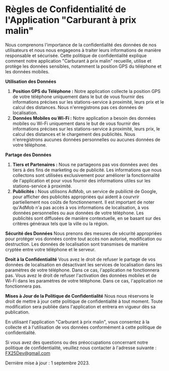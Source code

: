 # Règles de Confidentialité de l'Application "Carburant à prix malin"

Nous comprenons l'importance de la confidentialité des données de nos utilisateurs et nous nous engageons à traiter leurs informations de manière responsable et sécurisée. Cette politique de confidentialité explique comment notre application "Carburant à prix malin" recueille, utilise et protège les données sensibles, notamment la position GPS du téléphone et les données mobiles.

**Utilisation des Données**
1. **Position GPS du Téléphone :** Notre application collecte la position GPS de votre téléphone uniquement dans le but de vous fournir des informations précises sur les stations-service à proximité, leurs prix et le calcul des distances. Nous n'enregistrons pas ces données de localisation.
2. **Données Mobiles ou Wi-Fi :** Notre application a besoin des données mobiles ou Wi-Fi uniquement dans le but de vous fournir des informations précises sur les stations-service à proximité, leurs prix, le calcul des distances et le chargement des publicités. Nous n'enregistrons aucunes données personnelles ou aucunes données de votre téléphone. 

**Partage des Données**
1. **Tiers et Partenaires :** Nous ne partageons pas vos données avec des tiers à des fins de marketing ou de publicité. Les informations que nous collectons sont utilisées exclusivement pour améliorer la fonctionnalité de l'application et pour vous fournir des informations utiles sur les stations-service à proximité.
2. **Publicités :** Nous utilisons AdMob, un service de pubilicté de Google, pour afficher des publicités appropriées qui aident à courvrir partiellement nos coûts de fonctionnement. Il est important de noter qu'AdMob n'a pas accès à vos informations de localisation, à vos données personnelles ou aux données de votre téléphone. Les publicités sont diffusées de manière contextuelle, en se basant sur des critères généraux tels que la ville ou la région.

**Sécurité des Données**
Nous prenons des mesures de sécurité appropriées pour protéger vos données contre tout accès non autorisé, modification ou destruction. Les données de localisation sont transmises de manière cryptée entre votre téléphone et le serveur.

**Droit à la Confidentialité**
Vous avez le droit de refuser le partage de vos données de localisation en désactivant les services de localisation dans les paramètres de votre téléphone. Dans ce cas, l'application ne fonctionnera pas.
Vous avez le droit de refuser l'activation des données mobiles et de Wi-Fi dans les paramètres de votre téléphone. Dans ce cas, l'application ne fonctionnera pas.

**Mises à Jour de la Politique de Confidentialité**
Nous nous réservons le droit de mettre à jour cette politique de confidentialité à tout moment. Toute modification sera publiée dans l'application et entrera en vigueur dès sa publication.

En utilisant l'application "Carburant à prix malin", vous consentez à la collecte et à l'utilisation de vos données conformément à cette politique de confidentialité.

Si vous avez des questions ou des préoccupations concernant notre politique de confidentialité, veuillez nous contacter à l'adresse suivante : FX25Dev@gmail.com

Dernière mise à jour : 1 septembre 2023.

